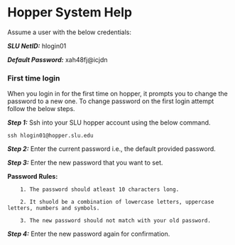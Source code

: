 <h1>Hopper System Help</h1>

Assume a user with the below credentials:

***SLU NetID:*** hlogin01

***Default Password:*** xah48fj@icjdn

<h3>First time login</h3>

When you login in for the first time on hopper, it prompts you to change the password to a new one. To change password on the first login attempt follow the below steps.

***Step 1:*** Ssh into your SLU hopper account using the below command.
```
ssh hlogin01@hopper.slu.edu
```

***Step 2:*** Enter the current password i.e., the default provided password.

***Step 3:*** Enter the new password that you want to set.

**Password Rules:**

        1. The password should atleast 10 characters long.

        2. It shuold be a combination of lowercase letters, uppercase letters, numbers and symbols.

        3. The new password should not match with your old password.
        
***Step 4:*** Enter the new password again for confirmation.
